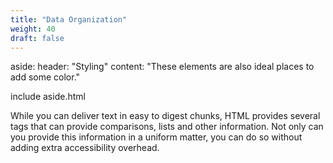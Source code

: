 ```yaml
---
title: "Data Organization"
weight: 40
draft: false
---
```


aside:
    header: "Styling"
    content: "These elements are also ideal places to add some color."


<div>
    include aside.html
    <p>
        While you can deliver text in easy to digest chunks, <abbr>HTML</abbr> provides several tags that can
        provide comparisons, lists and other information. Not only can you provide this information in a uniform
        matter, you can do so without adding extra accessibility overhead.
    </p>
</div>